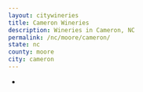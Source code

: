 ```yaml
---
layout: citywineries
title: Cameron Wineries
description: Wineries in Cameron, NC
permalink: /nc/moore/cameron/
state: nc
county: moore
city: cameron
---
```

-
